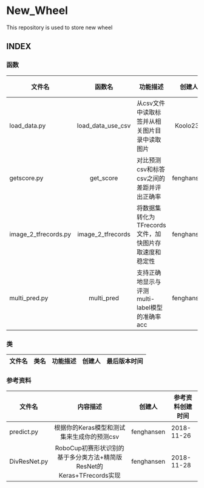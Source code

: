# New_Wheel
This repository is used to store new wheel


## INDEX

### 函数
| 文件名 | 函数名 | 功能描述 | 创建人 | 最后版本时间 |
| ------ | :------: | ------ | :------: | ------ |
| load_data.py | load_data_use_csv | 从csv文件中读取标签并从相关图片目录中读取图片 | Koolo233 | 2018-11-26 |
| getscore.py | get_score | 对比预测csv和标答csv之间的差距并评出正确率 | fenghansen | 2018-11-28 |
| image_2_tfrecords.py | image_2_tfrecords | 将数据集转化为TFrecords文件，加快图片存取速度和稳定性 | fenghansen | 2018-11-26 |
| multi_pred.py | multi_pred | 支持正确地显示与评测multi-label模型的准确率acc | fenghansen | 2018-11-28 |




### 类
| 文件名 | 类名 | 功能描述 | 创建人 | 最后版本时间 |
| ------ | :------: | ------ | ------ | ------ |


### 参考资料
| 文件名 | 内容描述 | 创建人 | 参考资料创建时间 |
| ------ | :------: | ------ | ------ |
| predict.py | 根据你的Keras模型和测试集来生成你的预测csv | fenghansen | 2018-11-26 |
| DivResNet.py | RoboCup初赛形状识别的基于多分类方法+精简版ResNet的Keras+TFrecords实现 | fenghansen | 2018-11-28 |

